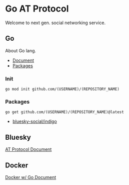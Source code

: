 # Go AT Protocol

Welcome to next gen. social networking service.

## Go

About Go lang.

- [Document](https://go.dev/)
- [Packages](https://pkg.go.dev/)

### Init

```shell
go mod init github.com/(USERNAME)/(REPOSITORY_NAME)
```

### Packages

```shell
go get github.com/(USERNAME)/(REPOSITORY_NAME)@latest
```

- [bluesky-social/indigo](https://pkg.go.dev/github.com/bluesky-social/indigo)

## Bluesky

[AT Protocol Document](https://atproto.com/docs)

## Docker

[Docker w/ Go Document](https://docs.docker.com/language/golang/build-images/)
